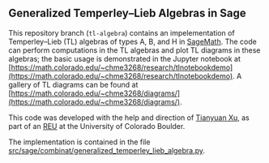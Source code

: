 ## Generalized Temperley&ndash;Lieb Algebras in Sage

This repository branch (`tl-algebra`) contains an impelementation of Temperley&ndash;Lieb (TL) algebras of types A, B, and H in [SageMath](https://www.sagemath.org/).
The code can perform computations in the TL algebras and plot TL diagrams in these algebras; the basic usage is demonstrated in the Jupyter notebook at [https://math.colorado.edu/~chme3268/research/tlnotebookdemo](https://math.colorado.edu/~chme3268/research/tlnotebookdemo).
A gallery of TL diagrams can be found at [https://math.colorado.edu/~chme3268/diagrams/](https://math.colorado.edu/~chme3268/diagrams/).

This code was developed with the help and direction of [Tianyuan Xu](https://math.colorado.edu/~tixu6187/), as part of an [REU](https://math.colorado.edu/~tixu6187/srm2020.html) at the University of Colorado Boulder.

The implementation is contained in the file [src/sage/combinat/generalized_temperley_lieb_algebra.py](src/sage/combinat/generalized_temperley_lieb_algebra.py).
